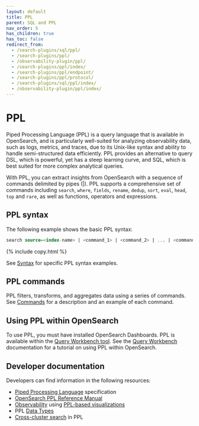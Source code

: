 ```yaml
---
layout: default
title: PPL
parent: SQL and PPL
nav_order: 5
has_children: true
has_toc: false
redirect_from:
  - /search-plugins/sql/ppl/
  - /search-plugins/ppl/
  - /observability-plugin/ppl/
  - /search-plugins/ppl/index/
  - /search-plugins/ppl/endpoint/
  - /search-plugins/ppl/protocol/
  - /search-plugins/sql/ppl/index/
  - /observability-plugin/ppl/index/
---
```


# PPL

Piped Processing Language (PPL) is a query language that is available in OpenSearch, and is particularly well-suited for analyzing observability data, such as logs, metrics, and traces, due to its Unix-like syntax and ability to handle semi-structured data efficiently. PPL provides an alternative to query DSL, which is powerful, yet has a steep learning curve, and SQL, which is best suited for more complex analytical queries. 

With PPL, you can extract insights from OpenSearch with a sequence of commands delimited by pipes (|). PPL supports a comprehensive set of commands including `search`, `where`, `fields`, `rename`, `dedup`, `sort`, `eval`, `head`, `top` and `rare`, as well as functions, operators and expressions. 

## PPL syntax

The following example shows the basic PPL syntax:

```sql
search source=<index-name> | <command_1> | <command_2> | ... | <command_n>
```
{% include copy.html %}

See [Syntax]({{site.url}}{{site.baseurl}}/search-plugins/sql/ppl/syntax/) for specific PPL syntax examples.

## PPL commands

PPL filters, transforms, and aggregates data using a series of commands. See [Commands]({{site.url}}{{site.baseurl}}/search-plugins/sql/ppl/functions/) for a description and an example of each command.

## Using PPL within OpenSearch

To use PPL, you must have installed OpenSearch Dashboards. PPL is available within the [Query Workbench tool](https://playground.opensearch.org/app/opensearch-query-workbench#/). See the [Query Workbench]({{site.url}}{{site.baseurl}}/dashboards/query-workbench/) documentation for a tutorial on using PPL within OpenSearch.

## Developer documentation

Developers can find information in the following resources:

- [Piped Processing Language](https://github.com/opensearch-project/piped-processing-language) specification
- [OpenSearch PPL Reference Manual](https://github.com/opensearch-project/sql/blob/main/docs/user/ppl/index.rst)
- [Observability](https://github.com/opensearch-project/dashboards-observability/) using [PPL-based visualizations](https://github.com/opensearch-project/dashboards-observability#event-analytics)
- PPL [Data Types](https://github.com/opensearch-project/sql/blob/main/docs/user/ppl/general/datatypes.rst)
- [Cross-cluster search](https://github.com/opensearch-project/sql/blob/main/docs/user/ppl/admin/cross_cluster_search.rst#using-cross-cluster-search-in-ppl) in PPL
